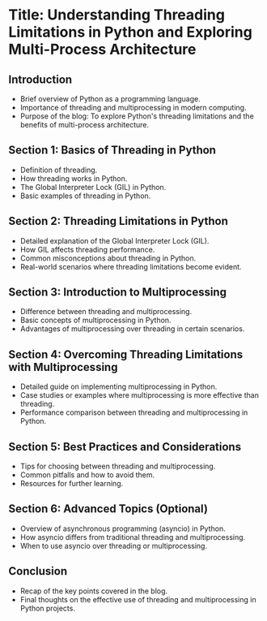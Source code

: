 # Title: Understanding Threading Limitations in Python and Exploring Multi-Process Architecture

## Introduction
- Brief overview of Python as a programming language.
- Importance of threading and multiprocessing in modern computing.
- Purpose of the blog: To explore Python's threading limitations and the benefits of multi-process architecture.

## Section 1: Basics of Threading in Python
- Definition of threading.
- How threading works in Python.
- The Global Interpreter Lock (GIL) in Python.
- Basic examples of threading in Python.

## Section 2: Threading Limitations in Python
- Detailed explanation of the Global Interpreter Lock (GIL).
- How GIL affects threading performance.
- Common misconceptions about threading in Python.
- Real-world scenarios where threading limitations become evident.

## Section 3: Introduction to Multiprocessing
- Difference between threading and multiprocessing.
- Basic concepts of multiprocessing in Python.
- Advantages of multiprocessing over threading in certain scenarios.

## Section 4: Overcoming Threading Limitations with Multiprocessing
- Detailed guide on implementing multiprocessing in Python.
- Case studies or examples where multiprocessing is more effective than threading.
- Performance comparison between threading and multiprocessing in Python.

## Section 5: Best Practices and Considerations
- Tips for choosing between threading and multiprocessing.
- Common pitfalls and how to avoid them.
- Resources for further learning.

## Section 6: Advanced Topics (Optional)
- Overview of asynchronous programming (asyncio) in Python.
- How asyncio differs from traditional threading and multiprocessing.
- When to use asyncio over threading or multiprocessing.

## Conclusion
- Recap of the key points covered in the blog.
- Final thoughts on the effective use of threading and multiprocessing in Python projects.